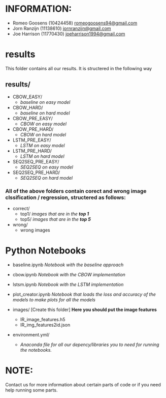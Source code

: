 # INFORMATION:
- Romeo Goosens (10424458) romeogoosens94@gmail.com
- Jorn Ranzijn (11138610)  jornranzijn@gmail.com 
- Joe Harrison (11770430)  joeharrison1994@gmail.com

# results
This folder contains all our results. It is structered in the following way
## results/
- CBOW_EASY/ 
    - *baseline on easy model*
- CBOW_HARD/
    - *baseline on hard model*
- CBOW_PRE_EASY/
    - *CBOW on easy model*
- CBOW_PRE_HARD/
    - *CBOW on hard model*
- LSTM_PRE_EASY/
    - *LSTM on easy model*
- LSTM_PRE_HARD/
    - *LSTM on hard model*
- SEQ2SEQ_PRE_EASY/
    - *SEQ2SEQ on easy model*
- SEQ2SEQ_PRE_HARD/
    - *SEQ2SEQ on hard model*

### All of the above folders contain corect and wrong image clssification / regression, structered as follows:
- correct/
    - top1/ *images that are in the **top 1***
    - top5/ *images that are in the **top 5***
- wrong/
    - wrong images 

# Python Notebooks
- baseline.ipynb
*Notebook with the baseline approach*

- cbow.ipynb
*Notebook with the CBOW implementation*

- lstsm.ipynb
*Notebook with the LSTM implementation*

- plot_creator.ipynb 
*Notebook that loads the loss and accuracy of the models to make plots for all the models*

- images/ [Create this folder] **Here you should put the image features**
    - IR_image_features.h5
    - IR_img_features2id.json

- environment.yml/
    - *Anaconda file for all our depency/libraries you to need for running the notebooks.*


# NOTE:
Contact us for more information about certain parts of code or if you need help running some parts.

